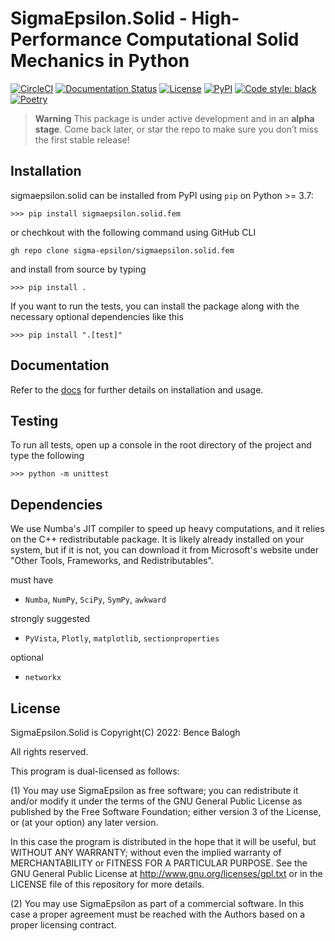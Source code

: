 # **SigmaEpsilon.Solid** - High-Performance Computational Solid Mechanics in Python

[![CircleCI](https://circleci.com/gh/dewloosh/SigmaEpsilon.svg?style=shield)](https://circleci.com/gh/dewloosh/SigmaEpsilon)
[![Documentation Status](https://readthedocs.org/projects/sigmaepsilon/badge/?version=latest)](https://sigmaepsilon.readthedocs.io/en/latest/?badge=latest)
[![License](https://img.shields.io/badge/License-MIT-yellow.svg)](https://opensource.org/licenses/MIT)
[![PyPI](https://badge.fury.io/py/sigmaepsilon.svg)](https://pypi.org/project/sigmaepsilon)
[![Code style: black](https://img.shields.io/badge/code%20style-black-000000.svg)](https://github.com/psf/black)
[![Poetry](https://img.shields.io/endpoint?url=https://python-poetry.org/badge/v0.json)](https://python-poetry.org/)

> **Warning**
> This package is under active development and in an **alpha stage**. Come back later, or star the repo to make sure you don’t miss the first stable release!

## Installation

sigmaepsilon.solid can be installed from PyPI using `pip` on Python >= 3.7:

```console
>>> pip install sigmaepsilon.solid.fem
```

or chechkout with the following command using GitHub CLI

```console
gh repo clone sigma-epsilon/sigmaepsilon.solid.fem
```

and install from source by typing

```console
>>> pip install .
```

If you want to run the tests, you can install the package along with the necessary optional dependencies like this

```console
>>> pip install ".[test]"
```

## **Documentation**

Refer to the [docs](https://sigmaepsilon.readthedocs.io/en/latest/) for further details on installation and usage.

## **Testing**

To run all tests, open up a console in the root directory of the project and type the following

```console
>>> python -m unittest
```

## **Dependencies**

We use Numba's JIT compiler to speed up heavy computations, and it relies on the C++ redistributable package. It is likely already installed on your system, but if it is not, you can download it from Microsoft's website under "Other Tools, Frameworks, and Redistributables".

must have

* `Numba`, `NumPy`, `SciPy`, `SymPy`, `awkward`

strongly suggested

* `PyVista`, `Plotly`, `matplotlib`, `sectionproperties`

optional

* `networkx`

## **License**

SigmaEpsilon.Solid is Copyright(C) 2022: Bence Balogh

All rights reserved.

This program is dual-licensed as follows:

(1) You may use SigmaEpsilon as free software; you can redistribute it and/or modify it under the terms of the GNU General Public License as published by the Free Software Foundation; either version 3 of the License, or (at your option) any later version.

In this case the program is distributed in the hope that it will be useful, but WITHOUT ANY WARRANTY; without even the implied warranty of MERCHANTABILITY or FITNESS FOR A PARTICULAR PURPOSE. See the GNU General Public License at <http://www.gnu.org/licenses/gpl.txt> or in the LICENSE file of this repository for more details.

(2) You may use SigmaEpsilon as part of a commercial software. In this case a proper agreement must be reached with the Authors based on a proper licensing contract.

